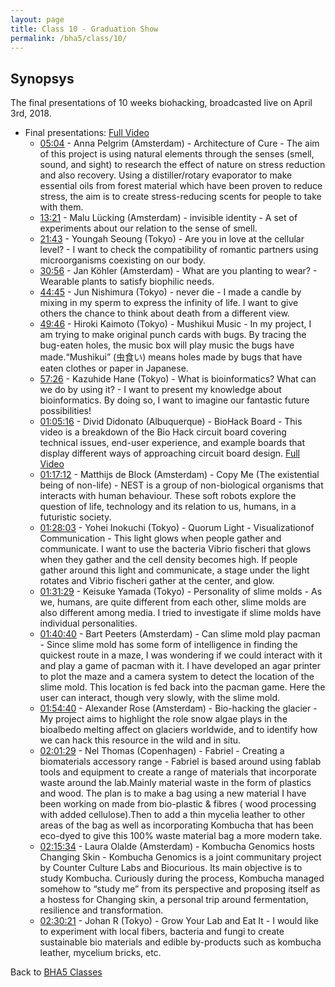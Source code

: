 ```yaml
---
layout: page
title: Class 10 - Graduation Show
permalink: /bha5/class/10/
---
```


## Synopsys

The final presentations of 10 weeks biohacking, broadcasted live on April 3rd, 2018. 
* Final presentations: [Full Video](https://vimeo.com/265259253)
  * [05:04](https://vimeo.com/265259253#t=5m4s) - Anna Pelgrim (Amsterdam) - Architecture of Cure - The aim of this project is using natural elements through the senses (smell, sound, and sight) to research the effect of nature on stress reduction and also recovery. Using a distiller/rotary evaporator to make essential oils from forest material which have been proven to reduce stress, the aim is to create stress-reducing scents for people to take with them.
  * [13:21](https://vimeo.com/265259253#t=13m21s) - Malu Lücking (Amsterdam) - invisible identity - A set of experiments about our relation to the sense of smell.
  * [21:43](https://vimeo.com/265259253#t=21m43s) - Youngah Seoung (Tokyo) - Are you in love at the cellular level? - I want to check the compatibility of romantic partners using microorganisms coexisting on our body.
  * [30:56](https://vimeo.com/265259253#t=30m56s) - Jan Köhler (Amsterdam) - What are you planting to wear? - Wearable plants to satisfy biophilic needs.
  * [44:45](https://vimeo.com/265259253#t=44m45s) - Jun Nishimura (Tokyo) - never die - I made a candle by mixing in my sperm to express the infinity of life. I want to give others the chance to think about death from a different view.
  * [49:46](https://vimeo.com/265259253#t=49m46s) - Hiroki Kaimoto (Tokyo) - Mushikui Music - In my project, I am trying to make original punch cards with bugs. By tracing the bug-eaten holes, the music box will play music the bugs have made.“Mushikui” (虫食い) means holes made by bugs that have eaten clothes or paper in Japanese.
  * [57:26](https://vimeo.com/265259253#t=57m26s) - Kazuhide Hane (Tokyo) - What is bioinformatics? What can we do by using it? - I want to present my knowledge about bioinformatics. By doing so, I want to imagine our fantastic future possibilities!
  * [01:05:16](https://vimeo.com/265259253#t=1h5m16s) - Divid Didonato (Albuquerque) - BioHack Board - This video is a breakdown of the Bio Hack circuit board covering technical issues, end-user experience, and example boards that display different ways of approaching circuit board design. [Full Video](https://www.youtube.com/watch?v=dOaInuWY74g)
  * [01:17:12](https://vimeo.com/265259253#t=1h17m12s) - Matthijs de Block (Amsterdam) - Copy Me (The existential being of non-life) - NEST is a group of non-biological organisms that interacts with human behaviour. These soft robots explore the question of life, technology and its relation to us, humans, in a futuristic society.
  * [01:28:03](https://vimeo.com/265259253#t=1h28m03s) - Yohei Inokuchi (Tokyo) - Quorum Light - Visualizationof Communication - This light glows when people gather and communicate. I want to use the bacteria Vibrio fischeri that glows when they gather and the cell density becomes high. If people gather around this light and communicate, a stage under the light rotates and Vibrio fischeri gather at the center, and glow.
  * [01:31:29](https://vimeo.com/265259253#t=1h31m29s) - Keisuke Yamada (Tokyo) - Personality of slime molds - As we, humans, are quite different from each other, slime molds are also different among media. I tried to investigate if slime molds have individual personalities.
  * [01:40:40](https://vimeo.com/265259253#t=1h40m40s) - Bart Peeters (Amsterdam) - Can slime mold play pacman - Since slime mold has some form of intelligence in finding the quickest route in a maze, I was wondering if we could interact with it and play a game of pacman with it. I have developed an agar printer to plot the maze and a camera system to detect the location of the slime mold. This location is fed back into the pacman game. Here the user can interact, though very slowly, with the slime mold. 
  * [01:54:40](https://vimeo.com/265259253#t=1h54m40s) - Alexander Rose (Amsterdam) - Bio-hacking the glacier - My project aims to highlight the role snow algae plays in the bioalbedo melting affect on glaciers worldwide, and to identify how we can hack this resource in the wild and in situ.
  * [02:01:29](https://vimeo.com/265259253#t=2h01m29s) - Nel Thomas (Copenhagen) - Fabriel - Creating a biomaterials accessory range - Fabriel is based around using fablab tools and equipment to create a range of materials that incorporate waste around the lab.Mainly material waste in the form of plastics and wood. The plan is to make a bag using a new material I have been working on made from bio-plastic & fibres ( wood processing with added cellulose).Then to add a thin mycelia leather to other areas of the bag as well as incorporating Kombucha that has been eco-dyed to give this 100% waste material bag a more modern take.  
  * [02:15:34](https://vimeo.com/265259253#t=2h15m34s) - Laura Olalde (Amsterdam) - Kombucha Genomics hosts Changing Skin - Kombucha Genomics is a joint communitary project by Counter Culture Labs and Biocurious. Its main objective is to study Kombucha. Curiously during the process, Kombucha managed somehow to “study me” from its perspective and proposing itself as a hostess for Changing skin, a personal trip around fermentation, resilience and transformation. 
  * [02:30:21](https://vimeo.com/265259253#t=2h30m21s) - Johan R (Tokyo) - Grow Your Lab and Eat It - I would like to experiment with local fibers, bacteria and fungi to create sustainable bio materials and edible by-products such as kombucha leather, mycelium bricks, etc.
  
Back to [BHA5 Classes](/bha5/classes/)